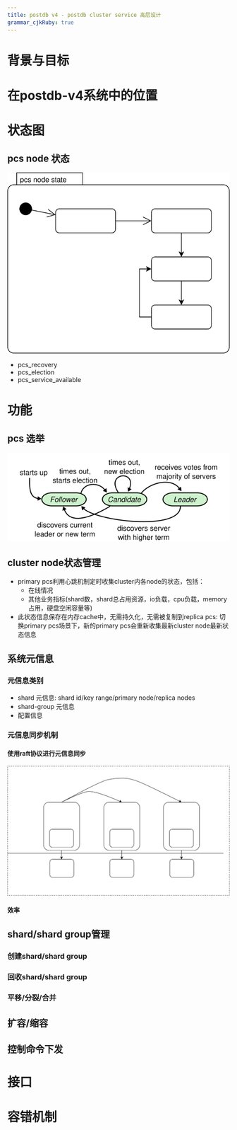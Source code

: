 ```yaml
---
title: postdb v4 - postdb cluster service 高层设计
grammar_cjkRuby: true
---
```

# 背景与目标


# 在postdb-v4系统中的位置

# 状态图

## pcs node 状态

![绘图](./attachments/1670310960410.drawio.svg)

- pcs_recovery
- pcs_election
- pcs_service_available

# 功能

## pcs 选举

![enter description here](./images/Screenshot_from_2022-12-07_09-43-40.png)

## cluster node状态管理

- primary pcs利用心跳机制定时收集cluster内各node的状态，包括：
	- 在线情况
	- 其他业务指标(shard数，shard总占用资源，io负载，cpu负载，memory占用，硬盘空闲容量等)
- 此状态信息保存在内存cache中，无需持久化，无需被复制到replica pcs: 切换primary pcs场景下，新的primary pcs会重新收集最新cluster node最新状态信息

## 系统元信息
### 元信息类别
- shard 元信息: shard id/key range/primary node/replica nodes
- shard-group 元信息
- 配置信息

### 元信息同步机制

#### 使用raft协议进行元信息同步

![绘图](./attachments/1670395352769.drawio.svg)
#### 效率


## shard/shard group管理

### 创建shard/shard group


### 回收shard/shard group
### 平移/分裂/合并


## 扩容/缩容

## 控制命令下发

# 接口

# 容错机制

